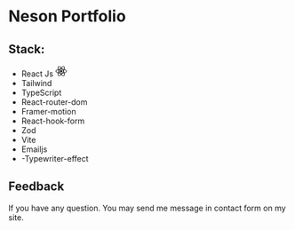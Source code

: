 # Neson Portfolio

<h2>Stack:</h2>
<ul>
<li>React Js <img src="./public/React.svg" width="20px" height="20px"/></li>
<li>Tailwind</li>
<li>TypeScript</li>
<li>React-router-dom</li>
<li>Framer-motion</li>
<li>React-hook-form</li>
<li>Zod</li>
<li>Vite</li>
<li>Emailjs</li>
<li>-Typewriter-effect</li>
</ul>
<h2>Feedback </h2>
<p>If you have any question. You may send me message in contact form on my site.</p>
